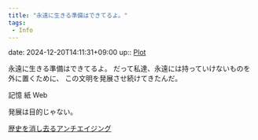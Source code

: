 ```yaml
---
title: "永遠に生きる準備はできてるよ。"
tags:
 - Info
---
```


date: 2024-12-20T14:11:31+09:00
up:: [Plot](Bar/Novel/Chaos/Plot.md)

永遠に生きる準備はできてるよ。
だって私達、永遠には持っていけないものを外に置くために、
この文明を発展させ続けてきたんだ。

記憶
紙
Web

発展は目的じゃない。

[歴史を消し去るアンチエイジング](Info/歴史を消し去るアンチエイジング.md)
